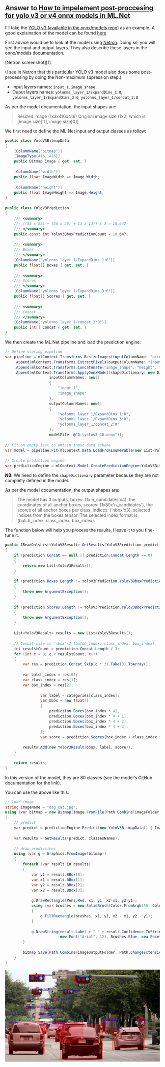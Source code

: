 ## Answer to [How to impelement post-proccesing for yolo v3 or v4 onnx models in ML.Net](https://stackoverflow.com/questions/64407833/how-to-impelement-post-proccesing-for-yolo-v3-or-v4-onnx-models-in-ml-net)

I'll take the [YOLO v3 (available in the onnx/models repo)](https://github.com/onnx/models/tree/master/vision/object_detection_segmentation/yolov3) as an example. A good explaination of the model can be found [here](https://medium.com/analytics-vidhya/yolo-v3-theory-explained-33100f6d193).

First advice would be to look at the model using [Netron](https://www.electronjs.org/apps/netron). Doing so, you will see the input and output layers. They also describe these layers in the onnx/models documentation.

[Netron screenshot][1]

(I see in Netron that this particular YOLO v3 model also does some post-processing by doing the Non-maximum supression step.)

- Input layers names: `input_1`, `image_shape`
- Ouput layers names: `yolonms_layer_1/ExpandDims_1:0`, `yolonms_layer_1/ExpandDims_3:0`, `yolonms_layer_1/concat_2:0`

As per the model documentation, the input shapes are:
> Resized image (1x3x416x416) Original image size (1x2) which is [image.size['1], image.size[0]]

We first need to define the ML.Net input and output classes as follow:
```csharp
public class YoloV3BitmapData
{
	[ColumnName("bitmap")]
	[ImageType(416, 416)]
	public Bitmap Image { get; set; }

	[ColumnName("width")]
	public float ImageWidth => Image.Width;

	[ColumnName("height")]
	public float ImageHeight => Image.Height;
}

public class YoloV3Prediction
{
	/// <summary>
	/// ((52 x 52) + (26 x 26) + 13 x 13)) x 3 = 10,647.
	/// </summary>
	public const int YoloV3BboxPredictionCount = 10_647;

	/// <summary>
	/// Boxes
	/// </summary>
	[ColumnName("yolonms_layer_1/ExpandDims_1:0")]
	public float[] Boxes { get; set; }

	/// <summary>
	/// Scores
	/// </summary>
	[ColumnName("yolonms_layer_1/ExpandDims_3:0")]
	public float[] Scores { get; set; }

	/// <summary>
	/// Concat
	/// </summary>
	[ColumnName("yolonms_layer_1/concat_2:0")]
	public int[] Concat { get; set; }
}
```

We then create the ML.Net pipeline and load the prediction engine:

```csharp
// Define scoring pipeline
var pipeline = mlContext.Transforms.ResizeImages(inputColumnName: "bitmap", outputColumnName: "input_1", imageWidth: 416, imageHeight: 416, resizing: ResizingKind.IsoPad)
	.Append(mlContext.Transforms.ExtractPixels(outputColumnName: "input_1", outputAsFloatArray: true, scaleImage: 1f / 255f))
	.Append(mlContext.Transforms.Concatenate("image_shape", "height", "width"))
	.Append(mlContext.Transforms.ApplyOnnxModel(shapeDictionary: new Dictionary<string, int[]>() { { "input_1", new[] { 1, 3, 416, 416 } } },
					inputColumnNames: new[]
					{
						"input_1",
						"image_shape"
					},
					outputColumnNames: new[]
					{
						"yolonms_layer_1/ExpandDims_1:0",
						"yolonms_layer_1/ExpandDims_3:0",
						"yolonms_layer_1/concat_2:0"
					},
					modelFile: @"D:\yolov3-10.onnx"));

// Fit on empty list to obtain input data schema
var model = pipeline.Fit(mlContext.Data.LoadFromEnumerable(new List<YoloV3BitmapData>()));

// Create prediction engine
var predictionEngine = mlContext.Model.CreatePredictionEngine<YoloV3BitmapData, YoloV3Prediction>(model);
```

**NB**: We need to define the `shapeDictionary` parameter because they are not completly defined in the model.

As per the model documentation, the output shapes are:
> The model has 3 outputs. boxes: (1x'n_candidates'x4), the coordinates of all anchor boxes, scores: (1x80x'n_candidates'), the scores of all anchor boxes per class, indices: ('nbox'x3), selected indices from the boxes tensor. The selected index format is (batch_index, class_index, box_index).

The function below will help you process the results, I leave it to you fine-tune it.

```csharp
public IReadOnlyList<YoloV3Result> GetResults(YoloV3Prediction prediction, string[] categories)
{
	if (prediction.Concat == null || prediction.Concat.Length == 0)
	{
		return new List<YoloV3Result>();
	}

	if (prediction.Boxes.Length != YoloV3Prediction.YoloV3BboxPredictionCount * 4)
	{
		throw new ArgumentException();
	}

	if (prediction.Scores.Length != YoloV3Prediction.YoloV3BboxPredictionCount * categories.Length)
	{
		throw new ArgumentException();
	}

	List<YoloV3Result> results = new List<YoloV3Result>();

	// Concat size is 'nbox'x3 (batch_index, class_index, box_index)
	int resulstCount = prediction.Concat.Length / 3;
	for (int c = 0; c < resulstCount; c++)
	{
		var res = prediction.Concat.Skip(c * 3).Take(3).ToArray();

		var batch_index = res[0];
		var class_index = res[1];
		var box_index = res[2];

                var label = categories[class_index];
                var bbox = new float[]
                {
                    prediction.Boxes[box_index * 4],
                    prediction.Boxes[box_index * 4 + 1],
                    prediction.Boxes[box_index * 4 + 2],
                    prediction.Boxes[box_index * 4 + 3],
                };
                var score = prediction.Scores[box_index + class_index * YoloV3Prediction.YoloV3BboxPredictionCount];

		results.Add(new YoloV3Result(bbox, label, score));
	}

	return results;
}
```

In this version of the model, they are 80 classes (see the model's GitHub documentation for the link).

You can use the above like this:
```csharp
// load image
string imageName = "dog_cat.jpg";
using (var bitmap = new Bitmap(Image.FromFile(Path.Combine(imageFolder, imageName))))
{
	// predict
	var predict = predictionEngine.Predict(new YoloV3BitmapData() { Image = bitmap });

	var results = GetResults(predict, classesNames);

	// draw predictions
	using (var g = Graphics.FromImage(bitmap))
	{
		foreach (var result in results)
		{
			var y1 = result.BBox[0];
			var x1 = result.BBox[1];
			var y2 = result.BBox[2];
			var x2 = result.BBox[3];

			g.DrawRectangle(Pens.Red, x1, y1, x2-x1, y2-y1);
			using (var brushes = new SolidBrush(Color.FromArgb(50, Color.Red)))
			{
				g.FillRectangle(brushes, x1, y1, x2 - x1, y2 - y1);
			}

			g.DrawString(result.Label + " " + result.Confidence.ToString("0.00"),
						 new Font("Arial", 12), Brushes.Blue, new PointF(x1, y1));
		}

		bitmap.Save(Path.Combine(imageOutputFolder, Path.ChangeExtension(imageName, "_processed" + Path.GetExtension(imageName))));
	}
}
```

![example](https://github.com/BobLd/YOLOv3MLNet/blob/master/YOLOV3MLNetSO/Assets/Output/cars%20road._processed.jpg)
